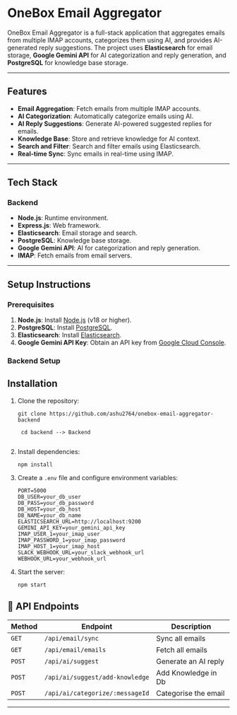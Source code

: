 # OneBox Email Aggregator

OneBox Email Aggregator is a full-stack application that aggregates emails from multiple IMAP accounts, categorizes them using AI, and provides AI-generated reply suggestions. The project uses **Elasticsearch** for email storage, **Google Gemini API** for AI categorization and reply generation, and **PostgreSQL** for knowledge base storage.

---

## Features

- **Email Aggregation**: Fetch emails from multiple IMAP accounts.
- **AI Categorization**: Automatically categorize emails using AI.
- **AI Reply Suggestions**: Generate AI-powered suggested replies for emails.
- **Knowledge Base**: Store and retrieve knowledge for AI context.
- **Search and Filter**: Search and filter emails using Elasticsearch.
- **Real-time Sync**: Sync emails in real-time using IMAP.

---

## Tech Stack

### Backend
- **Node.js**: Runtime environment.
- **Express.js**: Web framework.
- **Elasticsearch**: Email storage and search.
- **PostgreSQL**: Knowledge base storage.
- **Google Gemini API**: AI for categorization and reply generation.
- **IMAP**: Fetch emails from email servers.

---

## Setup Instructions

### Prerequisites

1. **Node.js**: Install [Node.js](https://nodejs.org/) (v18 or higher).
2. **PostgreSQL**: Install [PostgreSQL](https://www.postgresql.org/).
3. **Elasticsearch**: Install [Elasticsearch](https://www.elastic.co/elasticsearch/).
4. **Google Gemini API Key**: Obtain an API key from [Google Cloud Console](https://console.cloud.google.com/).


### Backend Setup

## Installation
1. Clone the repository:
   ```
   git clone https://github.com/ashu2764/onebox-email-aggregator-backend

    cd backend --> Backend
     
   ```
2. Install dependencies:
   ```
   npm install
   ```
3. Create a `.env` file and configure environment variables:
   ```env
   PORT=5000
   DB_USER=your_db_user
   DB_PASS=your_db_password
   DB_HOST=your_db_host
   DB_NAME=your_db_name
   ELASTICSEARCH_URL=http://localhost:9200
   GEMINI_API_KEY=your_gemini_api_key
   IMAP_USER_1=your_imap_user
   IMAP_PASSWORD_1=your_imap_password
   IMAP_HOST_1=your_imap_host
   SLACK_WEBHOOK_URL=your_slack_webhook_url
   WEBHOOK_URL=your_webhook_url
   ```
4. Start the server:
   ```
   npm start
   ```

## 🔗 API Endpoints  

| Method | Endpoint                  | Description |
|--------|---------------------------|-------------|
| `GET`  | `/api/email/sync`               | Sync all emails |
| `GET`  | `/api/email/emails`             | Fetch all emails |
| `POST` | `/api/ai/suggest`               | Generate an AI reply |
| `POST`  | `/api/ai/suggest/add-knowledge`| Add Knowledge in Db |
| `POST` | `/api/ai/categorize/:messageId` | Categorise the email |
---



  


